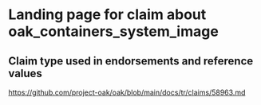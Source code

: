 # Landing page for claim about oak_containers_system_image

## Claim type used in endorsements and reference values

https://github.com/project-oak/oak/blob/main/docs/tr/claims/58963.md
